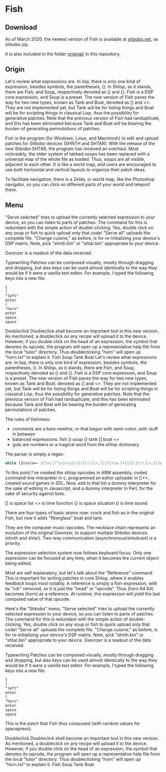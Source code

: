 # Fish

## Download

As of March 2020, the newest version of Fish is available at [shbobo.net](https://shbobo.net/), as shbobo.zip.

It is also included in the folder [original/]() in this repository.

## Origin

Let's review what expressions are. In lisp, there is only one kind of expression, besides symbols, the parentheses, (). In Shlisp, as it stands, there are Fish, and Soup, respectively denoted as () and {}. Fish is a DSP core expression, and Soup is a preset. The new version of Fish paves the way for two new types, known as Tank and Boat, denoted as [] and <>. They are not implemented yet, but Tank will be for listing things and Boat will be for scripting things in classical Lisp, thus the possibility for generative patches. Note that the previous version of Fish had randuplicate, and this has been eliminated because Tank and Boat will be bearing the burden of generating permutations of patches.

Fish is the program (for Windows, Linux, and Macintosh) to edit and upload patches for Shbobo devices (SHNTH and SHTAR). With the release of the new Shbobo SHTAR, the program has received an overhaul. Most noticeably, the older system of tabbed soups has been replaced with a universal map of the whole file as loaded. Thus, soups are all visible, adjacent to each other. It is like a world map, and users are encouraged to use both horizontal and vertical layouts to organize their patch ideas.

To facilitate navigation, there is a Zelda, or world map, like the Photoshop navigator, so you can click on different parts of your world and teleport there.

## Menu

"Serve selected" tries to upload the currently selected expression to your device, so you can listen to parts of patches. The command for this is redundant with the simple action of double-clicking. Yes, double click on any soup or fish to quick upload only that code! "Serve all" uploads the complete file. "Change cuisine," as before, is for re-initializing your device's DSP matrix. Note, pick "shnth.bin" or "shtar.bin" appropriate to your device.

Gwonzer is a readout of the data received:

Typewriting
Patches can be composed visually, mostly through dragging and dropping, but also keys can be used almost identically to the way they would be if it were a vanilla text editor. For example, I typed the following keys into a new file:

    {
    (
    "left"
    enter
    (
    "horn"
    enter
    space
    space

Doubleclick
Doubleclick shall become an important tool in this new version. As mentioned, a doubleclick on any recipe will upload it to the device. However, if you double click on the head of an expression, the symbol that denotes its opcode, the program will open up a representative help file from the local "tutor" directory. Thus doubleclicking "horn" will open up "horn.txt" to explain it.
Fish Soup Tank Boat
Let's review what expressions are. In lisp, there is only one kind of expression, besides symbols, the parentheses, (). In Shlisp, as it stands, there are Fish, and Soup, respectively denoted as () and {}. Fish is a DSP core expression, and Soup is a preset. The new version of Fish paves the way for two new types, known as Tank and Boat, denoted as [] and <>. They are not implemented yet, but Tank will be for listing things and Boat will be for scripting things in classical Lisp, thus the possibility for generative patches. Note that the previous version of Fish had randuplicate, and this has been eliminated because Tank and Boat will be bearing the burden of generating permutations of patches.

The rules of fishiness:

* comments are a bare newline, or that begun with semi-colon ;with stuff in between
* balanced expressions: fish () soup {} tank [] boat <>
* guts are numbers or a magical word from the shlisp dictionary

The parser is simply a regex:

```perl
while ($texte=~ /(\n|;[^\n]+\n)|([\{\(\[\<;])|([+\w-]+)|([\}\)\]\>;])/g)
```

To this point I've created the shlisp opcodes in ARM assembly, coded command-line interpreter in c, programmed an editor uploader in C++, created sound games in SDL. Now, add to that list a dummy interpreter for the sake of editing in Javascript, and a dummy interpreter in Perl, for the sake of security against bots.

[] is space list
<> is time function
{} is space situation
() is time sound 

There are four types of basic atoms now: crock and fish as in the original Fish, but now it adds "fiberglass" boat and tank. 

They are the computer music opcodes. The necklace chain represents an evolution of the original Gwonzer, to support multiple Shbobo devices (shnth and shtar). Two-way communication (asynchronous/simulcast) is a priority.

The expression selection system now follows keyboard focus. Only one expression can be focused at any time, when it becomes the current object being edited.

Most are self explanatory, but let's talk about the "Reference" command. This is important for writing patches in core Shlisp, where it enables feedback loops most notably. A reference is simply a fish-expression, with its "cdr" removed, so it is just the "head" or "opcode". Thus (horn 64 64) becomes (horn) as a reference. At runtime, this expression will yield the last computed value of that opcode.

 Here's the "Shbobo" menu. "Serve selected" tries to upload the currently selected expression to your device, so you can listen to parts of patches. The command for this is redundant with the simple action of double-clicking. Yes, double click on any soup or fish to quick upload only that code! "Serve all" uploads the complete file. "Change cuisine," as before, is for re-initializing your device's DSP matrix. Note, pick "shnth.bin" or "shtar.bin" appropriate to your device. Gwonzer is a readout of the data received:

Typewriting
Patches can be composed visually, mostly through dragging and dropping, but also keys can be used almost identically to the way they would be if it were a vanilla text editor. For example, I typed the following keys into a new file:

    {
    (
    "left"
    enter
    (
    "horn"
    enter
    space
    space

This is the patch that Fish thus composed (with random values for spacepress):

 Doubleclick
Doubleclick shall become an important tool in this new version. As mentioned, a doubleclick on any recipe will upload it to the device. However, if you double click on the head of an expression, the symbol that denotes its opcode, the program will open up a representative help file from the local "tutor" directory. Thus doubleclicking "horn" will open up "horn.txt" to explain it.
Fish Soup Tank Boat
